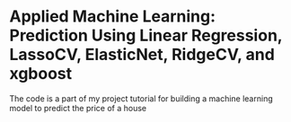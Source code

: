 # Applied Machine Learning: Prediction Using Linear Regression, LassoCV, ElasticNet, RidgeCV, and xgboost
The code is a part of my project tutorial for building a machine learning model to predict the price of a house

